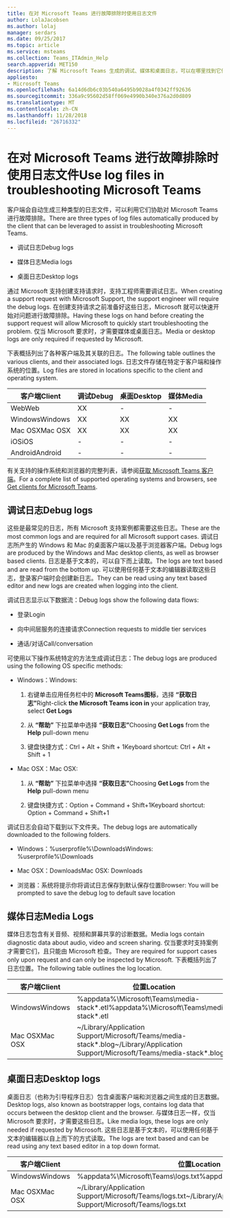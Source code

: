 ```yaml
---
title: 在对 Microsoft Teams 进行故障排除时使用日志文件
author: LolaJacobsen
ms.author: lolaj
manager: serdars
ms.date: 09/25/2017
ms.topic: article
ms.service: msteams
ms.collection: Teams_ITAdmin_Help
search.appverid: MET150
description: 了解 Microsoft Teams 生成的调试、媒体和桌面日志，可以在哪里找到它们，以及它们如何帮助进行故障排除。
appliesto:
- Microsoft Teams
ms.openlocfilehash: 6a14d6db6c03b540a6495b9028a4f0342ff92636
ms.sourcegitcommit: 336a9c95602d58ff069e4990b340e376a2d0d809
ms.translationtype: MT
ms.contentlocale: zh-CN
ms.lasthandoff: 11/28/2018
ms.locfileid: "26716332"
---
```

<a name="use-log-files-in-troubleshooting-microsoft-teams"></a><span data-ttu-id="60cd6-103">在对 Microsoft Teams 进行故障排除时使用日志文件</span><span class="sxs-lookup"><span data-stu-id="60cd6-103">Use log files in troubleshooting Microsoft Teams</span></span>
=================================================

<span data-ttu-id="60cd6-104">客户端会自动生成三种类型的日志文件，可以利用它们协助对 Microsoft Teams 进行故障排除。</span><span class="sxs-lookup"><span data-stu-id="60cd6-104">There are three types of log files automatically produced by the client that can be leveraged to assist in troubleshooting Microsoft Teams.</span></span>

-   <span data-ttu-id="60cd6-105">调试日志</span><span class="sxs-lookup"><span data-stu-id="60cd6-105">Debug logs</span></span>

-   <span data-ttu-id="60cd6-106">媒体日志</span><span class="sxs-lookup"><span data-stu-id="60cd6-106">Media logs</span></span>

-   <span data-ttu-id="60cd6-107">桌面日志</span><span class="sxs-lookup"><span data-stu-id="60cd6-107">Desktop logs</span></span>

<span data-ttu-id="60cd6-108">通过 Microsoft 支持创建支持请求时，支持工程师需要调试日志。</span><span class="sxs-lookup"><span data-stu-id="60cd6-108">When creating a support request with Microsoft Support, the support engineer will require the debug logs.</span></span> <span data-ttu-id="60cd6-109">在创建支持请求之前准备好这些日志，Microsoft 就可以快速开始对问题进行故障排除。</span><span class="sxs-lookup"><span data-stu-id="60cd6-109">Having these logs on hand before creating the support request will allow Microsoft to quickly start troubleshooting the problem.</span></span> <span data-ttu-id="60cd6-110">仅当 Microsoft 要求时，才需要媒体或桌面日志。</span><span class="sxs-lookup"><span data-stu-id="60cd6-110">Media or desktop logs are only required if requested by Microsoft.</span></span>

<span data-ttu-id="60cd6-111">下表概括列出了各种客户端及其关联的日志。</span><span class="sxs-lookup"><span data-stu-id="60cd6-111">The following table outlines the various clients, and their associated logs.</span></span> <span data-ttu-id="60cd6-112">日志文件存储在特定于客户端和操作系统的位置。</span><span class="sxs-lookup"><span data-stu-id="60cd6-112">Log files are stored in locations specific to the client and operating system.</span></span>


|<span data-ttu-id="60cd6-113">客户端</span><span class="sxs-lookup"><span data-stu-id="60cd6-113">Client</span></span> |<span data-ttu-id="60cd6-114">调试</span><span class="sxs-lookup"><span data-stu-id="60cd6-114">Debug</span></span>|<span data-ttu-id="60cd6-115">桌面</span><span class="sxs-lookup"><span data-stu-id="60cd6-115">Desktop</span></span>|<span data-ttu-id="60cd6-116">媒体</span><span class="sxs-lookup"><span data-stu-id="60cd6-116">Media</span></span>|
|---------|---------|---------|---------|
|<span data-ttu-id="60cd6-117">Web</span><span class="sxs-lookup"><span data-stu-id="60cd6-117">Web</span></span>    |<span data-ttu-id="60cd6-118">X</span><span class="sxs-lookup"><span data-stu-id="60cd6-118">X</span></span>         |-         |-         |
|<span data-ttu-id="60cd6-119">Windows</span><span class="sxs-lookup"><span data-stu-id="60cd6-119">Windows</span></span>     |<span data-ttu-id="60cd6-120">X</span><span class="sxs-lookup"><span data-stu-id="60cd6-120">X</span></span>         |<span data-ttu-id="60cd6-121">X</span><span class="sxs-lookup"><span data-stu-id="60cd6-121">X</span></span>         |<span data-ttu-id="60cd6-122">X</span><span class="sxs-lookup"><span data-stu-id="60cd6-122">X</span></span>         |
|<span data-ttu-id="60cd6-123">Mac OSX</span><span class="sxs-lookup"><span data-stu-id="60cd6-123">Mac OSX</span></span>     |<span data-ttu-id="60cd6-124">X</span><span class="sxs-lookup"><span data-stu-id="60cd6-124">X</span></span>         |<span data-ttu-id="60cd6-125">X</span><span class="sxs-lookup"><span data-stu-id="60cd6-125">X</span></span>         |<span data-ttu-id="60cd6-126">X</span><span class="sxs-lookup"><span data-stu-id="60cd6-126">X</span></span>         |
|<span data-ttu-id="60cd6-127">iOS</span><span class="sxs-lookup"><span data-stu-id="60cd6-127">iOS</span></span>     |-         |-         |-         |
|<span data-ttu-id="60cd6-128">Android</span><span class="sxs-lookup"><span data-stu-id="60cd6-128">Android</span></span>     |-         |-         |-         |

<span data-ttu-id="60cd6-129">有关支持的操作系统和浏览器的完整列表，请参阅[获取 Microsoft Teams 客户端](get-clients.md)。</span><span class="sxs-lookup"><span data-stu-id="60cd6-129">For a complete list of supported operating systems and browsers, see [Get clients for Microsoft Teams](get-clients.md).</span></span>

<a name="debug-logs"></a><span data-ttu-id="60cd6-130">调试日志</span><span class="sxs-lookup"><span data-stu-id="60cd6-130">Debug logs</span></span>
---------------------------

<span data-ttu-id="60cd6-131">这些是最常见的日志，所有 Microsoft 支持案例都需要这些日志。</span><span class="sxs-lookup"><span data-stu-id="60cd6-131">These are the most common logs and are required for all Microsoft support cases.</span></span> <span data-ttu-id="60cd6-132">调试日志所产生的 Windows 和 Mac 的桌面客户端以及基于浏览器客户端。</span><span class="sxs-lookup"><span data-stu-id="60cd6-132">Debug logs are produced by the Windows and Mac desktop clients, as well as browser based clients.</span></span> <span data-ttu-id="60cd6-133">日志是基于文本的，可以自下而上读取。</span><span class="sxs-lookup"><span data-stu-id="60cd6-133">The logs are text based and are read from the bottom up.</span></span> <span data-ttu-id="60cd6-134">可以使用任何基于文本的编辑器读取这些日志，登录客户端时会创建新日志。</span><span class="sxs-lookup"><span data-stu-id="60cd6-134">They can be read using any text based editor and new logs are created when logging into the client.</span></span>

<span data-ttu-id="60cd6-135">调试日志显示以下数据流：</span><span class="sxs-lookup"><span data-stu-id="60cd6-135">Debug logs show the following data flows:</span></span>

-   <span data-ttu-id="60cd6-136">登录</span><span class="sxs-lookup"><span data-stu-id="60cd6-136">Login</span></span>

-   <span data-ttu-id="60cd6-137">向中间层服务的连接请求</span><span class="sxs-lookup"><span data-stu-id="60cd6-137">Connection requests to middle tier services</span></span>

-   <span data-ttu-id="60cd6-138">通话/对话</span><span class="sxs-lookup"><span data-stu-id="60cd6-138">Call/conversation</span></span>

<span data-ttu-id="60cd6-139">可使用以下操作系统特定的方法生成调试日志：</span><span class="sxs-lookup"><span data-stu-id="60cd6-139">The debug logs are produced using the following OS specific methods:</span></span>

-   <span data-ttu-id="60cd6-140">Windows：</span><span class="sxs-lookup"><span data-stu-id="60cd6-140">Windows:</span></span>

    1.  <span data-ttu-id="60cd6-141">右键单击应用任务栏中的 **Microsoft Teams图标**，选择 **“获取日志”**</span><span class="sxs-lookup"><span data-stu-id="60cd6-141">Right-click **the Microsoft Teams icon in** your application tray, select **Get Logs**</span></span>

    2.  <span data-ttu-id="60cd6-142">从 **“帮助”** 下拉菜单中选择 **“获取日志”**</span><span class="sxs-lookup"><span data-stu-id="60cd6-142">Choosing **Get Logs** from the **Help** pull-down menu</span></span>

    3.  <span data-ttu-id="60cd6-143">键盘快捷方式：Ctrl + Alt + Shift + 1</span><span class="sxs-lookup"><span data-stu-id="60cd6-143">Keyboard shortcut: Ctrl + Alt + Shift + 1</span></span>

-   <span data-ttu-id="60cd6-144">Mac OSX：</span><span class="sxs-lookup"><span data-stu-id="60cd6-144">Mac OSX:</span></span>

    1.  <span data-ttu-id="60cd6-145">从 **“帮助”** 下拉菜单中选择 **“获取日志”**</span><span class="sxs-lookup"><span data-stu-id="60cd6-145">Choosing **Get Logs** from the **Help** pull-down menu</span></span>

    2.  <span data-ttu-id="60cd6-146">键盘快捷方式：Option + Command + Shift+1</span><span class="sxs-lookup"><span data-stu-id="60cd6-146">Keyboard shortcut: Option + Command + Shift+1</span></span>

<span data-ttu-id="60cd6-147">调试日志会自动下载到以下文件夹。</span><span class="sxs-lookup"><span data-stu-id="60cd6-147">The debug logs are automatically downloaded to the following folders.</span></span>

-   <span data-ttu-id="60cd6-148">Windows：%userprofile%\\Downloads</span><span class="sxs-lookup"><span data-stu-id="60cd6-148">Windows: %userprofile%\\Downloads</span></span>

-   <span data-ttu-id="60cd6-149">Mac OSX：Downloads</span><span class="sxs-lookup"><span data-stu-id="60cd6-149">Mac OSX: Downloads</span></span>

-   <span data-ttu-id="60cd6-150">浏览器：系统将提示你将调试日志保存到默认保存位置</span><span class="sxs-lookup"><span data-stu-id="60cd6-150">Browser: You will be prompted to save the debug log to default save location</span></span>

<a name="media-logs"></a><span data-ttu-id="60cd6-151">媒体日志</span><span class="sxs-lookup"><span data-stu-id="60cd6-151">Media Logs</span></span>
---------------------------

<span data-ttu-id="60cd6-152">媒体日志包含有关音频、视频和屏幕共享的诊断数据。</span><span class="sxs-lookup"><span data-stu-id="60cd6-152">Media logs contain diagnostic data about audio, video and screen sharing.</span></span> <span data-ttu-id="60cd6-153">仅当要求时支持案例才需要它们，且只能由 Microsoft 检查。</span><span class="sxs-lookup"><span data-stu-id="60cd6-153">They are required for support cases only upon request and can only be inspected by Microsoft.</span></span> <span data-ttu-id="60cd6-154">下表概括列出了日志位置。</span><span class="sxs-lookup"><span data-stu-id="60cd6-154">The following table outlines the log location.</span></span>


|<span data-ttu-id="60cd6-155">客户端</span><span class="sxs-lookup"><span data-stu-id="60cd6-155">Client</span></span> |<span data-ttu-id="60cd6-156">位置</span><span class="sxs-lookup"><span data-stu-id="60cd6-156">Location</span></span> |
|---------|---------|
|<span data-ttu-id="60cd6-157">Windows</span><span class="sxs-lookup"><span data-stu-id="60cd6-157">Windows</span></span>     |<span data-ttu-id="60cd6-158">%appdata%\Microsoft\Teams\media-stack\*.etl</span><span class="sxs-lookup"><span data-stu-id="60cd6-158">%appdata%\Microsoft\Teams\media-stack\*.etl</span></span>         |
|<span data-ttu-id="60cd6-159">Mac OSX</span><span class="sxs-lookup"><span data-stu-id="60cd6-159">Mac OSX</span></span>     |<span data-ttu-id="60cd6-160">~/Library/Application Support/Microsoft/Teams/media-stack\*.blog</span><span class="sxs-lookup"><span data-stu-id="60cd6-160">~/Library/Application Support/Microsoft/Teams/media-stack\*.blog</span></span>         |


<a name="desktop-logs"></a><span data-ttu-id="60cd6-161">桌面日志</span><span class="sxs-lookup"><span data-stu-id="60cd6-161">Desktop logs</span></span>
---------------------

<span data-ttu-id="60cd6-162">桌面日志（也称为引导程序日志）包含桌面客户端和浏览器之间生成的日志数据。</span><span class="sxs-lookup"><span data-stu-id="60cd6-162">Desktop logs, also known as bootstrapper logs, contains log data that occurs between the desktop client and the browser.</span></span> <span data-ttu-id="60cd6-163">与媒体日志一样，仅当 Microsoft 要求时，才需要这些日志。</span><span class="sxs-lookup"><span data-stu-id="60cd6-163">Like media logs, these logs are only needed if requested by Microsoft.</span></span> <span data-ttu-id="60cd6-164">这些日志是基于文本的，可以使用任何基于文本的编辑器以自上而下的方式读取。</span><span class="sxs-lookup"><span data-stu-id="60cd6-164">The logs are text based and can be read using any text based editor in a top down format.</span></span>

|<span data-ttu-id="60cd6-165">客户端</span><span class="sxs-lookup"><span data-stu-id="60cd6-165">Client</span></span> |<span data-ttu-id="60cd6-166">位置</span><span class="sxs-lookup"><span data-stu-id="60cd6-166">Location</span></span> |
|---------|---------|
|<span data-ttu-id="60cd6-167">Windows</span><span class="sxs-lookup"><span data-stu-id="60cd6-167">Windows</span></span>     |<span data-ttu-id="60cd6-168">%appdata%\Microsoft\Teams\logs.txt</span><span class="sxs-lookup"><span data-stu-id="60cd6-168">%appdata%\Microsoft\Teams\logs.txt</span></span>         |
|<span data-ttu-id="60cd6-169">Mac OSX</span><span class="sxs-lookup"><span data-stu-id="60cd6-169">Mac OSX</span></span>     |<span data-ttu-id="60cd6-170">~/Library/Application Support/Microsoft/Teams/logs.txt</span><span class="sxs-lookup"><span data-stu-id="60cd6-170">~/Library/Application Support/Microsoft/Teams/logs.txt</span></span>         |
